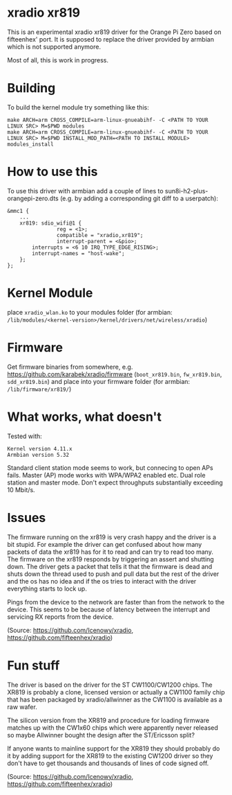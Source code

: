# xradio xr819

This is an experimental xradio xr819 driver for the Orange Pi Zero based on fifteenhex' port. It is supposed to replace the driver provided by armbian which is not supported anymore.

Most of all, this is work in progress.

# Building

To build the kernel module try something like this:

```
make ARCH=arm CROSS_COMPILE=arm-linux-gnueabihf- -C <PATH TO YOUR LINUX SRC> M=$PWD modules
make ARCH=arm CROSS_COMPILE=arm-linux-gnueabihf- -C <PATH TO YOUR LINUX SRC> M=$PWD INSTALL_MOD_PATH=<PATH TO INSTALL MODULE> modules_install
```

# How to use this

To use this driver with armbian add a couple of lines to sun8i-h2-plus-orangepi-zero.dts (e.g. by adding a corresponding git diff to a userpatch):

```
&mmc1 {
	...
	xr819: sdio_wifi@1 {
                reg = <1>;
                compatible = "xradio,xr819";
                interrupt-parent = <&pio>;
		interrupts = <6 10 IRQ_TYPE_EDGE_RISING>;
		interrupt-names = "host-wake";
	};
};
```

# Kernel Module

place `xradio_wlan.ko` to your modules folder (for armbian: `/lib/modules/<kernel-version>/kernel/drivers/net/wireless/xradio`)

# Firmware

Get firmware binaries from somewhere, e.g. https://github.com/karabek/xradio/firmware (`boot_xr819.bin`, `fw_xr819.bin`, `sdd_xr819.bin`) and place into your firmware folder (for armbian: `/lib/firmware/xr819/`)

# What works, what doesn't

Tested with:

	Kernel version 4.11.x
	Armbian version 5.32 

Standard client station mode seems to work, but connecing to open APs fails.
Master (AP) mode works with WPA/WPA2 enabled etc.
Dual role station and master mode.
Don't expect throughputs substantially exceeding 10 Mbit/s.

# Issues

The firmware running on the xr819 is very crash happy and the driver is a bit
stupid. For example the driver can get confused about how many packets of data
the xr819 has for it to read and can try to read too many. The firmware on the
xr819 responds by triggering an assert and shutting down. The driver gets
a packet that tells it that the firmware is dead and shuts down the thread used
to push and pull data but the rest of the driver and the os has no idea and
if the os tries to interact with the driver everything starts to lock up.

Pings from the device to the network are faster than from the network to the device.
This seems to be because of latency between the interrupt and servicing RX reports
from the device.

(Source: https://github.com/Icenowy/xradio, https://github.com/fifteenhex/xradio)

# Fun stuff

The driver is based on the driver for the ST CW1100/CW1200 chips.
The XR819 is probably a clone, licensed version or actually a CW1100 family chip
that has been packaged by xradio/allwinner as the CW1100 is available as a raw
wafer. 

The silicon version from the XR819 and procedure for loading firmware
matches up with the CW1x60 chips which were apparently never released so
maybe Allwinner bought the design after the ST/Ericsson split?

If anyone wants to mainline support for the XR819 they should probably do it by
adding support for the XR819 to the existing CW1200 driver so they don't have to
get thousands and thousands of lines of code signed off.

(Source: https://github.com/Icenowy/xradio, https://github.com/fifteenhex/xradio)

